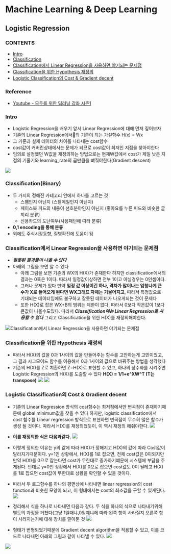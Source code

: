 Machine Learning & Deep Learning
===================================
Logistic Regression
------------------------------------

### CONTENTS
* [Intro](#intro)
* [Classification](#classification)
* [Classification에서 Linear Regression을 사용하면 야기되는 문제점](#classification에서-linear-regression을-사용하면-야기되는-문제점)
* [Classification을 위한 Hypothesis 재정의](#classification을-위한-hypothesis-재정의)  
* [Logistic Classification의 Cost & Gradient decent](#logistic-classification의-cost-&-gradient-decent)


### Reference
* [Youtube - 모두를 위한 딥러닝 강좌 시즌1](https://www.youtube.com/watch?v=BS6O0zOGX4E&list=PLlMkM4tgfjnLSOjrEJN31gZATbcj_MpUm&index=1)

### Intro
* Logistic Regression을 배우기 앞서 Linear Regression에 대해 먼저 짚어보자
* 기존의 Linear Regression에서의 기준이 되는 가설함수 H(x) = Wx
* 그 기준과 실제 데이터의 차이를 나타내는 cost함수
* cost값이 커버린상태에서는 문제가 되므로 cost값이 최저인 지점을 찾아야한다
* 임의로 설정했던 W값을 재정의하는 방법으로는 현재W값에서 cost가 제일 낮은 지점의 기울기와 learning_rate의 곱만큼을 뺴줘야한다(Gradient descent)

![](https://postfiles.pstatic.net/MjAxODExMDZfMjYy/MDAxNTQxNDY1NjI0MTYz.sojT0xotC1unAFBZikUhV9DWSg8JvB3s8DcJ6cYZ7xUg.8crOMuILbiRd1Zhv0yy__9qTv4jJKrJAIV1jshMB8aUg.PNG.npqfr123/image.png?type=w773)

### Classification(Binary)
* 두 가지의 정해진 카테고리 안에서 하나를 고르는 것
  * 스팸인지 아닌지 (스팸메일인지 아닌지)
  * 페이스북 피드의 내용이 선호분야인지 아닌지 (좋아요를 누른 피드와 비슷한 글끼리 분류)
  * 신용카드의 도난여부(사용패턴에 따라 분류)
* **0,1 encoding을 통해 분류**
* 외에도 주식시장동향, 질병확진에 도움이 됨

### Classification에서 Linear Regression을 사용하면 야기되는 문제점
* ***잘못된 결과물이 나올 수 있다***
* 아래의 그림을 보면 알 수 있다
  * 아래 그림을 보면 기존의 WX의 H(X)가 존재한다 하지만 classification에서의 결과는 0혹은 1이다. 따라서 일정값이상하면 전부 1이고 아닐경우는 0인셈이다.
  * 그러나 문제가 있다 만약 **일정 값 이상이긴 하나, 격차가 많이나는 엄청나게 큰 수가 X로 들어오게 된다면 WX그래프 자체는 기울어지고**, 따라서 특정값으로 기대되는 데이터임에도 불구하고 잘못된 데이터가 나오게되는 것이 문제다
  * 또한 H(X)로 잡은 WX+B의 범위는 제한이 없다. 따라서 0보다 작은값이 1보다 큰값이 나올수도있다. 따라서 ***Classification에는 Linear Regression을 사용할 수 없다*** 그리고 Classification을 위한 H(X)를 재정의해야한다.

![Classification에서 Linear Regression을 사용하면 야기되는 문제점](https://postfiles.pstatic.net/MjAxODExMDZfMTQg/MDAxNTQxNDc4NjU3NTA5.y0d95IN_X3mHKi7ZZCl5CP1gYg9-NqfvujySAy8uC5Eg.CBIpTrx3E2otGWeA4mSu-ZNiHFgMVAv9M0nrW-7Tm5Mg.PNG.npqfr123/image.png?type=w773)

### Classification을 위한 Hypothesis 재정의
* 따라서 H(X)의 값을 0과 1사이의 값을 만들어주는 함수를 고안하는게 고민이었고, 그 결과 시그모이드 함수를 이용해서 0과 1사이의 값으로 바꿔주는 방법을 생각했다
* 기존의 H(X)를 Z로 치환하면 Z=H(X)로 표현할 수 있고, 하나의 상수화를 시켜주면 Logistic Regression의 H(X)를 도출할 수 있다 **H(X) = 1/1+e^XW^T (T는 transpose)**
![](https://postfiles.pstatic.net/MjAxODExMDZfMjM1/MDAxNTQxNDgyNTg2OTM0.dRT0Wfh0RUTcqYgpKownlhZwaDbOCQEaiu-9owfGo1Qg.38lCrkGkQLt9Gw5x10X_yzFhPwBgJS2tslvDwCqB50Ug.PNG.npqfr123/image.png?type=w773)
![](https://postfiles.pstatic.net/MjAxODExMDZfNDUg/MDAxNTQxNDgxMDE0NzA4.tHoZksqsRVcAgl-slarQsDcnZPpxUWbGRCsG7hUEd5Qg.QNiH-5dGKgsMS9B6K3oJ4tW8HgfNNpQ8xafi3EZ7Ylkg.PNG.npqfr123/image.png?type=w773)

### Logistic Classification의 Cost & Gradient decent
* 기존의 Linear Regression 방식의 cost함수는 최저점에서만 변곡점이 존재하기때문에 global minimum값을 찾을 수 있다 하지만, logistic classification에서 cost 함수를 Linear regression 방식으로 표현하면 변곡점이 무수히 많은 함수가 생성 될 것이다. 따라서 H(X)를 재정의했듯이, 이 역시 재정의 해줘야한다.
![](https://postfiles.pstatic.net/MjAxODExMDZfNjMg/MDAxNTQxNDgzMTQ2MDA1.t2JjbUf-QPe0TbbimWSiHGvaYaXtDPqYfPf40_3d_YMg.gZL1kXK1PpP95U_Ljs4wyOgr6VGPS96a3hY-iGT0w_4g.PNG.npqfr123/image.png?type=w773)

* **이를 재정의한 식은 다음과같다.**
![](https://postfiles.pstatic.net/MjAxODExMDZfMjc5/MDAxNTQxNDg0MTcyNzY3.EyghaY1mAIkuOadD98353NhmSsvGP9lAjyfbBh1u42Ug.gmxbTQBWTcTpjmvlotxEYIMu2fG4K3G1xKPP8T_Xjusg.PNG.npqfr123/image.png?type=w773)

* 이렇게 정의한 이유는 y의 값에 따라 H(X)가 정해지고 H(X)의 값에 따라 Cost값이 달라지기때문이다. y=1인 상황에서, H(X)를 1로 잡으면, 전체 cost값은 0이되지만 만약 H(X)를 0으로 잡는다면 cost가 무한대로 증가하기떄문에 시스템에 부담을 주게된다. 반대로 y=0인 상황에서 H(X)를 0으로 잡으면 cost값도 0이 될테고 H(X)를 1로 잡으면 cost값이 무한대로 상황을 확인할 수 있을 것이다.
* 따라서 두 로그함수를 하나의 평면상에 나타내면 linear regression의 cost function과 비슷한 모양이 되고, 이 형태에서는 cost의 최소값을 구할 수 있게된다.
![](https://postfiles.pstatic.net/MjAxODExMDZfNTgg/MDAxNTQxNDg0MTg5NTYw.-KIzDH_Du_YB7MzqYlA6GIznm2GtEX727g5Ej-713Zsg.h9dydVIHFWVuYd1S6p-3JmgKCubNzISjJF0S34Ef9_Ig.PNG.npqfr123/image.png?type=w773)

* 정리해서 식을 하나로 나타내면 다음과 같다. 두 식을 하나의 식으로 나타내기위해 별도의 과정을 거쳤다(그냥 1일때냐,0일떄냐에 따라 왼쪽 항이 사라질지 오른쪽 항이 사라지는거에 대해 장치를 깔아둔 것
![](https://postfiles.pstatic.net/MjAxODExMDZfNTUg/MDAxNTQxNDg0MjAyMTM3.ZGGWcWPCu_8n4_ODT-6XsivH32TZSAobvN8yVZlfeXIg.j5OLod6G35ZFKS8iHgwqd9NPCEpWzZEzbCyZlVsx_E4g.PNG.npqfr123/image.png?type=w773)

* 형태가 변형되었기때문에 Gradient decent algorithm을 적용할 수 있고, 이를 코드로 나타내면 아래의 그림과 같이 나타낼 수 있다.
![](https://postfiles.pstatic.net/MjAxODExMDZfNzQg/MDAxNTQxNDg0MjMxNzQz.HsFH_n0N0WDN4cG1A9RTV48KmwmTdvdXjRdInxD50aog.6Sibfc3d69iOTS3c783qpCNG5L0VoKt7_vIrarWc1rog.PNG.npqfr123/image.png?type=w773)

![](https://postfiles.pstatic.net/MjAxODExMDZfNCAg/MDAxNTQxNDg0MzExODE5.FwBnN24Leo5oMw2R5a7UC9I5A1jnVzDJkCb2OcU-iBIg.yJz8MoTmo0yKLKd58vJruUcn4Ojo1S46hY0Wo9Pi2TQg.PNG.npqfr123/image.png?type=w773)
